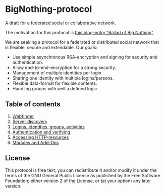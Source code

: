 BigNothing-protocol
===================

A draft for a federated social or collaborative network.

The motivation for this protocol is [this blog-entry "Ballad of Big Nothing"](http://distributedcode.wordpress.com/2014/02/26/ballad-of-big-nothing/).

We are seeking a protocol for a federated or distributed social network that is flexible, secure and extendable. Our goals:

* Use simple asynchronous RSA-encryption and signing for security and authentication.
* Allow end-to-end-encryption for a strong security.
* Management of multiple identities per login.
* Sharing one identity with multiple logins/persons.
* Flexible data-format for flexible contents.
* Handling groups with well a defined logic.

## Table of contents

1. [Webfinger](https://github.com/Krassmus/BigNothing-protocol/blob/master/webfinger.md)
2. [Server discovery](https://github.com/Krassmus/BigNothing-protocol/blob/master/server.md)
3. [Logins, identities, groups, activities](https://github.com/Krassmus/BigNothing-protocol/blob/master/logins_identities_groups_activities.md)
4. [Authentication and verifying](https://github.com/Krassmus/BigNothing-protocol/blob/master/authentication.md)
5. [Accessing HTTP-resources](https://github.com/Krassmus/BigNothing-protocol/blob/master/resources.md)
6. [Modules and Add-Ons](https://github.com/Krassmus/BigNothing-protocol/blob/master/addons.md)

## License

This protocol is free text; you can redistribute it and/or modify it under the terms of the GNU General Public License as published by the Free Software Foundation; either version 2 of the License, or (at your option) any later version.